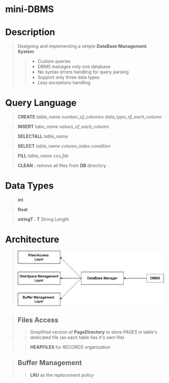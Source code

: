 # mini-DBMS

# Description
> Designing and implementing a simple **DataBase Management System**

>> - Custom queries
>> - DBMS manages only one database
>> - No syntax errors handling for query parsing
>> - Support only three data types
>> - Less exceptions handling

# Query Language
> **CREATE** *table_name* *number_of_columns* *data_type_of_each_column*

> **INSERT** *tabe_name* *values_of_each_column*

> **SELECTALL** *table_name*

> **SELECT** *table_name* *column_index* *condition*

> **FILL** *table_name* *csv_file*    

> **CLEAN** : remove all files from **DB** directory

# Data Types
> **int**

> **float**

> **stringT** : **T** String Length

# Architecture
> ![alt text](https://github.com/izemaghilas/mini-DBMS/blob/main/dbms_architecture.jpg?raw=true)

> ## **Files Access**
>> Simplified version of **PageDirectory** to store *PAGES* in table's dedicated file (as each table has it's own file)

>> **HEAPFILES** for *RECORDS* organization 

> ## **Buffer Management**
>> **LRU** as the *replacement policy*  